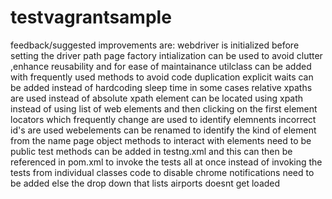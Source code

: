 # testvagrantsample
feedback/suggested improvements are:
webdriver is initialized before setting the driver path
page factory intialization can be used to avoid clutter ,enhance reusability and for ease of maintainance
utilclass can be added with frequently used methods to avoid code duplication
explicit waits can be added instead of hardcoding sleep time in some cases
relative xpaths are used instead of absolute xpath
element can be located using xpath instead of using list of web elements and then clicking on the first element
locators which frequently change are used to identify elemnents
incorrect id's are used 
webelements can be renamed to identify the kind of element from the name
page object methods to interact with elements need to be public 
test methods can be added in testng.xml and this can then be referenced in pom.xml to invoke the tests all at once instead of invoking the tests from individual classes
code to disable chrome notifications need to be added else the drop down that lists airports doesnt get loaded

